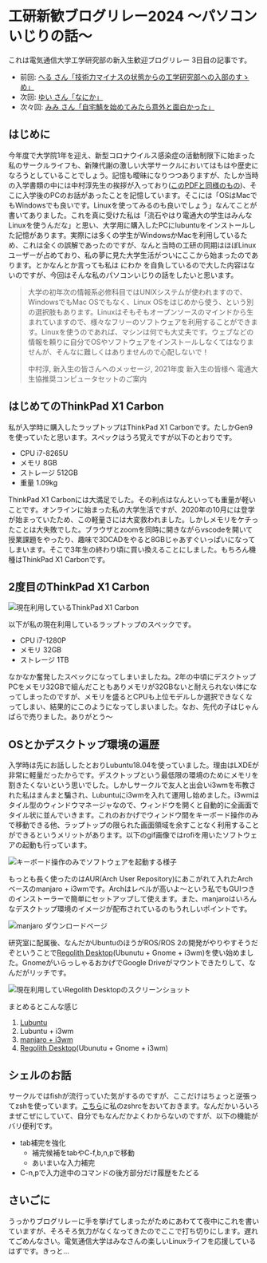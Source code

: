 # 工研新歓ブログリレー2024 〜パソコンいじりの話〜

これは電気通信大学工学研究部の新入生歓迎ブログリレー 3日目の記事です。

- 前回: [へる さん「技術力マイナスの状態からの工学研究部への入部のすゝめ」](https://helkun.dev/blog/koken-shinkan2024/)
- 次回: [ゆい さん「なにか」]()
- 次々回: [みみ さん「自宅鯖を始めてみたら意外と面白かった」](https://zenn.dev/ueckoken/articles/83a7606a8ec96d)

## はじめに

今年度で大学院1年を迎え、新型コロナウイルス感染症の活動制限下に始まった私のサークルライフも、新陳代謝の激しい大学サークルにおいてはもはや歴史になろうとしていることでしょう。記憶も曖昧になりつつありますが、たしか当時の入学書類の中には中村淳先生の挨拶が入っており([このPDFと同様のもの](https://text.univ.coop/puk/START/nus_common/webapp/data_file_im/html_file/uec/21%E4%B8%80%E8%88%AC%E7%94%9F%E5%90%91%E3%81%91%E6%8E%B2%E8%BC%89%E7%94%A8%E8%A1%A8%E7%B4%99%E3%81%A8%E3%83%91%E3%82%BD%E3%82%B3%E3%83%B3.pdf))、そこに入学後のPCのお話があったことを記憶しています。そこには「OSはMacでもWindowsでも良いです。Linuxを使ってみるのも良いでしょう」なんてことが書いてありました。これを真に受けた私は「流石やはり電通大の学生はみんなLinuxを使うんだな」と思い、大学用に購入したPCにlubuntuをインストールした記憶があります。実際には多くの学生がWindowsかMacを利用しているため、これは全くの誤解であったのですが、なんと当時の工研の同期はほぼLinuxユーザーが占めており、私の夢に見た大学生活がついにここから始まったのであります。とかなんとか言っても私は にわか を自負しているので大した内容はないのですが、今回はそんな私のパソコンいじりの話をしたいと思います。

> 大学の初年次の情報系必修科目ではUNIXシステムが使われますので、WindowsでもMac OSでもなく、Linux OSをはじめから使う、という別の選択肢もあります。Linuxはそもそもオープンソースのマインドから生まれていますので、様々なフリーのソフトウェアを利用することができます。Linuxを使うのであれば、マシンは何でも大丈夫です。ウェブなどの情報を頼りに自分でOSやソフトウェアをインストールしなくてはなりませんが、そんなに難しくはありませんので心配しないで！
> 
> 中村淳, 新入生の皆さんへのメッセージ, 2021年度 新入生の皆様へ 電通大生協推奨コンピュータセットのご案内


## はじめてのThinkPad X1 Carbon

私が入学時に購入したラップトップはThinkPad X1 Carbonです。たしかGen9を使っていたと思います。スペックはうろ覚えですが以下のとおりです。

- CPU i7-8265U
- メモリ 8GB
- ストレージ 512GB
- 重量 1.09kg


ThinkPad X1 Carbonには大満足でした。その利点はなんといっても重量が軽いことです。オンラインに始まった私の大学生活ですが、2020年の10月には登学が始まっていたため、この軽量さには大変救われました。しかしメモリをケチったことは大失敗でした。ブラウザとzoomを同時に開きながらvscodeを開いて授業課題をやったり、趣味で3DCADをやると8GBじゃあすぐいっぱいになってしまいます。そこで3年生の終わり頃に買い換えることにしました。もちろん機種はThinkPad X1 Carbonです。


## 2度目のThinkPad X1 Carbon

![現在利用しているThinkPad X1 Carbon](./tpx1.png)

以下が私の現在利用しているラップトップのスペックです。

- CPU i7-1280P
- メモリ 32GB
- ストレージ 1TB

なかなか奮発したスペックになってしまいましたね。2年の中頃にデスクトップPCをメモリ32GBで組んだこともありメモリが32GBないと耐えられない体になってしまったのですが、メモリを盛るとCPUも上位モデルしか選択できなくなってしまい、結果的にこのようになってしまいました。なお、先代の子はじゃんぱらで売りました。ありがとう〜

## OSとかデスクトップ環境の遍歴

入学時は先にお話ししたとおりLubuntu18.04を使っていました。理由はLXDEが非常に軽量だったからです。デスクトップという最低限の環境のためにメモリを割きたくないという思いでした。しかしサークルで友人と出会いi3wmを布教された私はまんまと騙され、Lubuntuにi3wmを入れて運用し始めました。i3wmはタイル型のウィンドウマネージャなので、ウィンドウを開くと自動的に全画面でタイル状に並んでいきます。これのおかげでウィンドウ間をキーボード操作のみで移動できる他、ラップトップの限られた画面領域を余すことなく利用することができるというメリットがあります。以下のgif画像ではrofiを用いたソフトウェアの起動も行っています。

![キーボード操作のみでソフトウェアを起動する様子](./i3wm.gif)

もっとも長く使ったのはAUR(Arch User Repository)にあこがれて入れたArchベースのmanjaro + i3wmです。Archはレベルが高いよ〜という私でもGUIつきのインストーラーで簡単にセットアップして使えます。また、manjaroはいろんなデスクトップ環境のイメージが配布されているのもうれしいポイントです。


![manjaro ダウンロードページ](./manjaro.png)

研究室に配属後、なんだかUbuntuのほうがROS/ROS 2の開発がやりやすそうだぞということで[Regolith Desktop](https://regolith-desktop.com/ja/)(Ubunutu + Gnome + i3wm)を使い始めました。GnomeがいらっしゃるおかげでGoogle Driveがマウントできたりして、なんだがリッチです。

![現在利用していRegolith Desktopのスクリーンショット](./regolith.png)

まとめるとこんな感じ

1. [Lubuntu](https://lubuntu.me/)
2. Lubuntu + i3wm
3. [manjaro + i3wm](https://manjaro.org/download/)
4. [Regolith Desktop](https://regolith-desktop.com/ja/)(Ubunutu + Gnome + i3wm)


## シェルのお話

サークルではfishが流行っていた気がするのですが、ここだけはちょっと逆張ってzshを使っています。[こちら](https://github.com/ybasviel/my-zshrc)に私のzshrcをおいておきます。なんだかいろいろまぜこぜにしていて、自分でもなんだかよくわからないのですが、以下の機能がバリ便利です。

- tab補完を強化
    - 補完候補をtabやC-f,b,n,pで移動
    - あいまいな入力補完
- C-n,pで入力途中のコマンドの後方部分だけ履歴をたどる


## さいごに

うっかりブログリレーに手を挙げてしまったがためにあわてて夜中にこれを書いていますが、そろそろ気力がなくなってきたのでここで打ち切りにします。遅れてごめんなさい。電気通信大学はみなさんの楽しいLinuxライフを応援しているはずです。きっと…